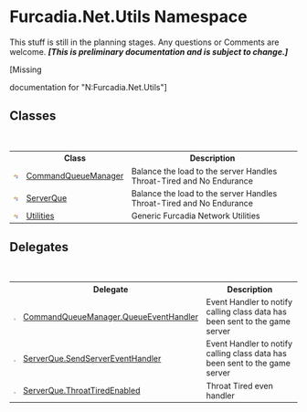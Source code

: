 # Furcadia.Net.Utils Namespace
This stuff is still in the planning stages. Any questions or Comments are welcome. _**\[This is preliminary documentation and is subject to change.\]**_

\[Missing <summary> documentation for "N:Furcadia.Net.Utils"\]


## Classes
&nbsp;<table><tr><th></th><th>Class</th><th>Description</th></tr><tr><td>![Public class](media/pubclass.gif "Public class")</td><td><a href="T_Furcadia_Net_Utils_CommandQueueManager">CommandQueueManager</a></td><td>
Balance the load to the server 
Handles Throat-Tired and No Endurance</td></tr><tr><td>![Public class](media/pubclass.gif "Public class")</td><td><a href="T_Furcadia_Net_Utils_ServerQue">ServerQue</a></td><td>
Balance the load to the server 
Handles Throat-Tired and No Endurance</td></tr><tr><td>![Public class](media/pubclass.gif "Public class")</td><td><a href="T_Furcadia_Net_Utils_Utilities">Utilities</a></td><td>
Generic Furcadia Network Utilities</td></tr></table>

## Delegates
&nbsp;<table><tr><th></th><th>Delegate</th><th>Description</th></tr><tr><td>![Public delegate](media/pubdelegate.gif "Public delegate")</td><td><a href="T_Furcadia_Net_Utils_CommandQueueManager_QueueEventHandler">CommandQueueManager.QueueEventHandler</a></td><td>
Event Handler to notify calling class data has been sent to the game server</td></tr><tr><td>![Public delegate](media/pubdelegate.gif "Public delegate")</td><td><a href="T_Furcadia_Net_Utils_ServerQue_SendServerEventHandler">ServerQue.SendServerEventHandler</a></td><td>
Event Handler to notify calling class data has been sent to the game server</td></tr><tr><td>![Public delegate](media/pubdelegate.gif "Public delegate")</td><td><a href="T_Furcadia_Net_Utils_ServerQue_ThroatTiredEnabled">ServerQue.ThroatTiredEnabled</a></td><td>
Throat Tired even handler</td></tr></table>&nbsp;
